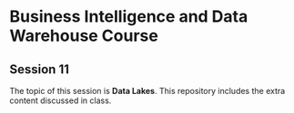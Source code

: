 # Business Intelligence and Data Warehouse Course

## Session 11

The topic of this session is **Data Lakes**. This repository includes the extra content discussed in class.
